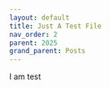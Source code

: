 ```yaml
---
layout: default
title: Just A Test File
nav_order: 2
parent: 2025
grand_parent: Posts
---
```


I am test
